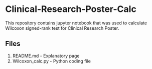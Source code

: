 # Clinical-Research-Poster-Calc

This repository contains jupyter notebook that was used to calculate Wilcoxon signed-rank test for Clinical Research Poster.

## Files
1. README.md - Explanatory page
2. Wilcoxon_calc.py - Python coding file
